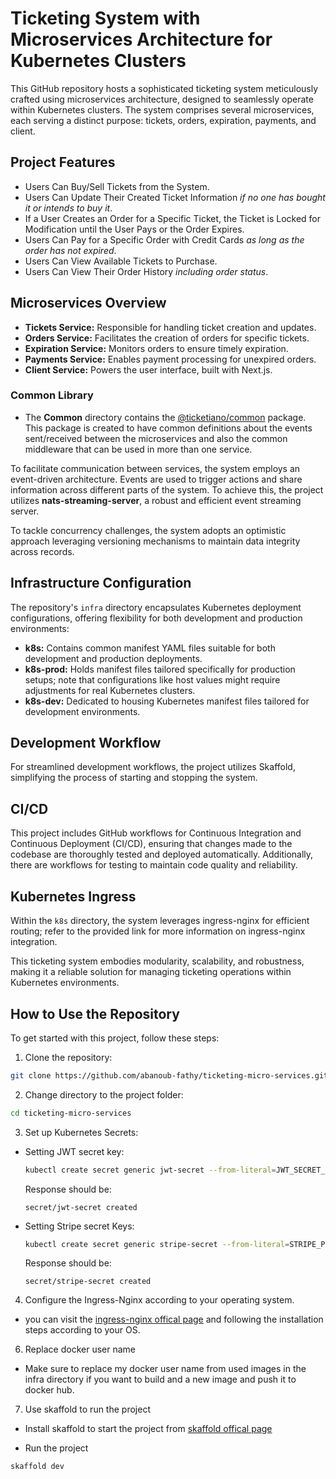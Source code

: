 # Ticketing System with Microservices Architecture for Kubernetes Clusters

This GitHub repository hosts a sophisticated ticketing system meticulously crafted using microservices architecture, designed to seamlessly operate within Kubernetes clusters. The system comprises several microservices, each serving a distinct purpose: tickets, orders, expiration, payments, and client.

## Project Features

- Users Can Buy/Sell Tickets from the System.
- Users Can Update Their Created Ticket Information _if no one has bought it or intends to buy it_.
- If a User Creates an Order for a Specific Ticket, the Ticket is Locked for Modification until the User Pays or the Order Expires.
- Users Can Pay for a Specific Order with Credit Cards _as long as the order has not expired_.
- Users Can View Available Tickets to Purchase.
- Users Can View Their Order History _including order status_.

## Microservices Overview

- **Tickets Service:** Responsible for handling ticket creation and updates.
- **Orders Service:** Facilitates the creation of orders for specific tickets.
- **Expiration Service:** Monitors orders to ensure timely expiration.
- **Payments Service:** Enables payment processing for unexpired orders.
- **Client Service:** Powers the user interface, built with Next.js.

### Common Library

- The **Common** directory contains the [@ticketiano/common](https://www.npmjs.com/package/@ticketiano/common) package. This package is created to have common definitions about the events sent/received between the microservices and also the common middleware that can be used in more than one service.

To facilitate communication between services, the system employs an event-driven architecture. Events are used to trigger actions and share information across different parts of the system. To achieve this, the project utilizes **nats-streaming-server**, a robust and efficient event streaming server.

To tackle concurrency challenges, the system adopts an optimistic approach leveraging versioning mechanisms to maintain data integrity across records.

## Infrastructure Configuration

The repository's `infra` directory encapsulates Kubernetes deployment configurations, offering flexibility for both development and production environments:

- **k8s:** Contains common manifest YAML files suitable for both development and production deployments.
- **k8s-prod:** Holds manifest files tailored specifically for production setups; note that configurations like host values might require adjustments for real Kubernetes clusters.
- **k8s-dev:** Dedicated to housing Kubernetes manifest files tailored for development environments.

## Development Workflow

For streamlined development workflows, the project utilizes Skaffold, simplifying the process of starting and stopping the system.

## CI/CD

This project includes GitHub workflows for Continuous Integration and Continuous Deployment (CI/CD), ensuring that changes made to the codebase are thoroughly tested and deployed automatically. Additionally, there are workflows for testing to maintain code quality and reliability.

## Kubernetes Ingress

Within the `k8s` directory, the system leverages ingress-nginx for efficient routing; refer to the provided link for more information on ingress-nginx integration.

This ticketing system embodies modularity, scalability, and robustness, making it a reliable solution for managing ticketing operations within Kubernetes environments.

## How to Use the Repository

To get started with this project, follow these steps:

1. Clone the repository:

```bash
git clone https://github.com/abanoub-fathy/ticketing-micro-services.git
```

2. Change directory to the project folder:

```bash
cd ticketing-micro-services
```

3. Set up Kubernetes Secrets:

- Setting JWT secret key:

  ```bash
  kubectl create secret generic jwt-secret --from-literal=JWT_SECRET_KEY=<define-secret-here>
  ```
  Response should be:

  ```
  secret/jwt-secret created
  ```

- Setting Stripe secret Keys:

  ```bash
  kubectl create secret generic stripe-secret --from-literal=STRIPE_PUBLISHABLE_KEY=<define-secret-here> --from-literal=STRIPE_SECRET_KEY=<define-secret-here>
  ```

  Response should be:

  ```
  secret/stripe-secret created
  ```
4. Configure the Ingress-Nginx according to your operating system.

- you can visit the [ingress-nginx offical page](https://kubernetes.github.io/ingress-nginx/) and following the installation steps according to your OS.

6. Replace docker user name

- Make sure to replace my docker user name from used images in the infra directory if you want to build and a new image and push it to docker hub.

7. Use skaffold to run the project

- Install skaffold to start the project from [skaffold offical page](https://skaffold.dev/)

- Run the project

```bash
skaffold dev
```
